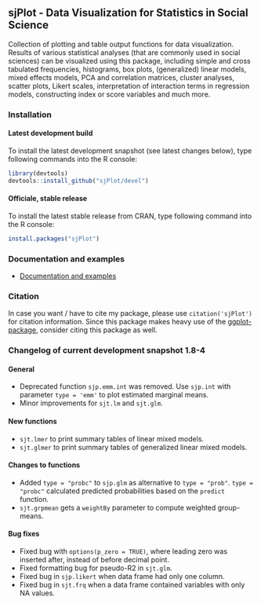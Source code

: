 sjPlot - Data Visualization for Statistics in Social Science
------------------------------------------------------------------------------
Collection of plotting and table output functions for data visualization. Results of various statistical analyses (that are commonly used in social sciences) can be visualized using this package, including simple and cross tabulated frequencies, histograms, box plots, (generalized) linear models, mixed effects models, PCA and correlation matrices, cluster analyses, scatter plots, Likert scales, interpretation of interaction terms in regression models, constructing index or score variables and much more.


### Installation

#### Latest development build

To install the latest development snapshot (see latest changes below), type following commands into the R console:

```r
library(devtools)
devtools::install_github("sjPlot/devel")
```

#### Officiale, stable release
To install the latest stable release from CRAN, type following command into the R console:

```r
install.packages("sjPlot")
```

### Documentation and examples

- [Documentation and examples](http://www.strengejacke.de/sjPlot/)


### Citation

In case you want / have to cite my package, please use `citation('sjPlot')` for citation information. Since this package makes heavy use of the [ggplot-package](http://cran.r-project.org/web/packages/ggplot2/index.html), consider citing this package as well.

### Changelog of current development snapshot 1.8-4

#### General
* Deprecated function `sjp.emm.int` was removed. Use `sjp.int` with parameter `type = 'emm'` to plot estimated marginal means.
* Minor improvements for `sjt.lm` and `sjt.glm`.

#### New functions
* `sjt.lmer` to print summary tables of linear mixed models.
* `sjt.glmer` to print summary tables of generalized linear mixed models.

#### Changes to functions
* Added `type = "probc"` to `sjp.glm` as alternative to `type = "prob"`. `type = "probc"` calculated predicted probabilities based on the `predict` function.
* `sjt.grpmean` gets a `weightBy` parameter to compute weighted group-means.

#### Bug fixes
* Fixed bug with `options(p_zero = TRUE)`, where leading zero was inserted after, instead of before decimal point.
* Fixed formatting bug for pseudo-R2 in `sjt.glm`.
* Fixed bug in `sjp.likert` when data frame had only one column.
* Fixed bug in `sjt.frq` when a data frame contained variables with only NA values.